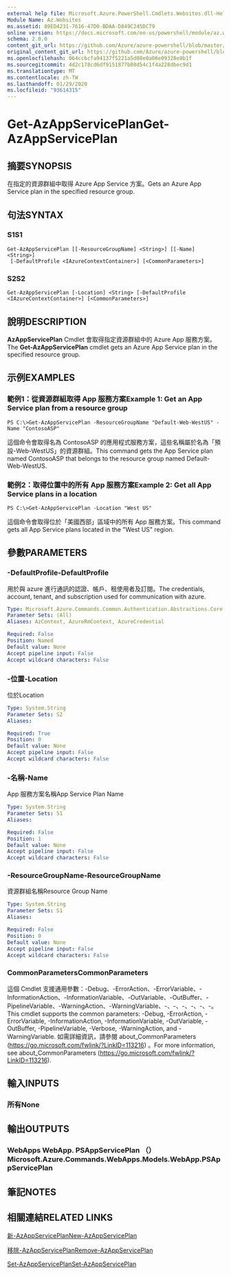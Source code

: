 ```yaml
---
external help file: Microsoft.Azure.PowerShell.Cmdlets.Websites.dll-Help.xml
Module Name: Az.Websites
ms.assetid: 89ED4231-7616-47D0-BDAA-D849C245DC79
online version: https://docs.microsoft.com/en-us/powershell/module/az.websites/get-azappserviceplan
schema: 2.0.0
content_git_url: https://github.com/Azure/azure-powershell/blob/master/src/Websites/Websites/help/Get-AzAppServicePlan.md
original_content_git_url: https://github.com/Azure/azure-powershell/blob/master/src/Websites/Websites/help/Get-AzAppServicePlan.md
ms.openlocfilehash: 064ccbcfa94137f5221a5d08e0a06e09328e0b1f
ms.sourcegitcommit: 4d2c178cd6df9151877b08d54c1f4a228dbec9d1
ms.translationtype: MT
ms.contentlocale: zh-TW
ms.lasthandoff: 01/29/2020
ms.locfileid: "93614315"
---
```

# <span data-ttu-id="f7ab4-101">Get-AzAppServicePlan</span><span class="sxs-lookup"><span data-stu-id="f7ab4-101">Get-AzAppServicePlan</span></span>

## <span data-ttu-id="f7ab4-102">摘要</span><span class="sxs-lookup"><span data-stu-id="f7ab4-102">SYNOPSIS</span></span>
<span data-ttu-id="f7ab4-103">在指定的資源群組中取得 Azure App Service 方案。</span><span class="sxs-lookup"><span data-stu-id="f7ab4-103">Gets an Azure App Service plan in the specified resource group.</span></span>

## <span data-ttu-id="f7ab4-104">句法</span><span class="sxs-lookup"><span data-stu-id="f7ab4-104">SYNTAX</span></span>

### <span data-ttu-id="f7ab4-105">S1</span><span class="sxs-lookup"><span data-stu-id="f7ab4-105">S1</span></span>
```
Get-AzAppServicePlan [[-ResourceGroupName] <String>] [[-Name] <String>]
 [-DefaultProfile <IAzureContextContainer>] [<CommonParameters>]
```

### <span data-ttu-id="f7ab4-106">S2</span><span class="sxs-lookup"><span data-stu-id="f7ab4-106">S2</span></span>
```
Get-AzAppServicePlan [-Location] <String> [-DefaultProfile <IAzureContextContainer>] [<CommonParameters>]
```

## <span data-ttu-id="f7ab4-107">說明</span><span class="sxs-lookup"><span data-stu-id="f7ab4-107">DESCRIPTION</span></span>
<span data-ttu-id="f7ab4-108">**AzAppServicePlan** Cmdlet 會取得指定資源群組中的 Azure App 服務方案。</span><span class="sxs-lookup"><span data-stu-id="f7ab4-108">The **Get-AzAppServicePlan** cmdlet gets an Azure App Service plan in the specified resource group.</span></span>

## <span data-ttu-id="f7ab4-109">示例</span><span class="sxs-lookup"><span data-stu-id="f7ab4-109">EXAMPLES</span></span>

### <span data-ttu-id="f7ab4-110">範例1：從資源群組取得 App 服務方案</span><span class="sxs-lookup"><span data-stu-id="f7ab4-110">Example 1: Get an App Service plan from a resource group</span></span>
```
PS C:\>Get-AzAppServicePlan -ResourceGroupName "Default-Web-WestUS" -Name "ContosoASP"
```

<span data-ttu-id="f7ab4-111">這個命令會取得名為 ContosoASP 的應用程式服務方案，這些名稱屬於名為「預設-Web-WestUS」的資源群組。</span><span class="sxs-lookup"><span data-stu-id="f7ab4-111">This command gets the App Service plan named ContosoASP that belongs to the resource group named Default-Web-WestUS.</span></span>

### <span data-ttu-id="f7ab4-112">範例2：取得位置中的所有 App 服務方案</span><span class="sxs-lookup"><span data-stu-id="f7ab4-112">Example 2: Get all App Service plans in a location</span></span>
```
PS C:\>Get-AzAppServicePlan -Location "West US"
```

<span data-ttu-id="f7ab4-113">這個命令會取得位於「美國西部」區域中的所有 App 服務方案。</span><span class="sxs-lookup"><span data-stu-id="f7ab4-113">This command gets all App Service plans located in the "West US" region.</span></span>

## <span data-ttu-id="f7ab4-114">參數</span><span class="sxs-lookup"><span data-stu-id="f7ab4-114">PARAMETERS</span></span>

### <span data-ttu-id="f7ab4-115">-DefaultProfile</span><span class="sxs-lookup"><span data-stu-id="f7ab4-115">-DefaultProfile</span></span>
<span data-ttu-id="f7ab4-116">用於與 azure 進行通訊的認證、帳戶、租使用者及訂閱。</span><span class="sxs-lookup"><span data-stu-id="f7ab4-116">The credentials, account, tenant, and subscription used for communication with azure.</span></span>

```yaml
Type: Microsoft.Azure.Commands.Common.Authentication.Abstractions.Core.IAzureContextContainer
Parameter Sets: (All)
Aliases: AzContext, AzureRmContext, AzureCredential

Required: False
Position: Named
Default value: None
Accept pipeline input: False
Accept wildcard characters: False
```

### <span data-ttu-id="f7ab4-117">-位置</span><span class="sxs-lookup"><span data-stu-id="f7ab4-117">-Location</span></span>
<span data-ttu-id="f7ab4-118">位於</span><span class="sxs-lookup"><span data-stu-id="f7ab4-118">Location</span></span> 

```yaml
Type: System.String
Parameter Sets: S2
Aliases:

Required: True
Position: 0
Default value: None
Accept pipeline input: False
Accept wildcard characters: False
```

### <span data-ttu-id="f7ab4-119">-名稱</span><span class="sxs-lookup"><span data-stu-id="f7ab4-119">-Name</span></span>
<span data-ttu-id="f7ab4-120">App 服務方案名稱</span><span class="sxs-lookup"><span data-stu-id="f7ab4-120">App Service Plan Name</span></span>

```yaml
Type: System.String
Parameter Sets: S1
Aliases:

Required: False
Position: 1
Default value: None
Accept pipeline input: False
Accept wildcard characters: False
```

### <span data-ttu-id="f7ab4-121">-ResourceGroupName</span><span class="sxs-lookup"><span data-stu-id="f7ab4-121">-ResourceGroupName</span></span>
<span data-ttu-id="f7ab4-122">資源群組名稱</span><span class="sxs-lookup"><span data-stu-id="f7ab4-122">Resource Group Name</span></span>

```yaml
Type: System.String
Parameter Sets: S1
Aliases:

Required: False
Position: 0
Default value: None
Accept pipeline input: False
Accept wildcard characters: False
```

### <span data-ttu-id="f7ab4-123">CommonParameters</span><span class="sxs-lookup"><span data-stu-id="f7ab4-123">CommonParameters</span></span>
<span data-ttu-id="f7ab4-124">這個 Cmdlet 支援通用參數：-Debug、-ErrorAction、-ErrorVariable、-InformationAction、-InformationVariable、-OutVariable、-OutBuffer、-PipelineVariable、-WarningAction、-WarningVariable、-、-、-、-、-、-。</span><span class="sxs-lookup"><span data-stu-id="f7ab4-124">This cmdlet supports the common parameters: -Debug, -ErrorAction, -ErrorVariable, -InformationAction, -InformationVariable, -OutVariable, -OutBuffer, -PipelineVariable, -Verbose, -WarningAction, and -WarningVariable.</span></span> <span data-ttu-id="f7ab4-125">如需詳細資訊，請參閱 about_CommonParameters (https://go.microsoft.com/fwlink/?LinkID=113216) 。</span><span class="sxs-lookup"><span data-stu-id="f7ab4-125">For more information, see about_CommonParameters (https://go.microsoft.com/fwlink/?LinkID=113216).</span></span>

## <span data-ttu-id="f7ab4-126">輸入</span><span class="sxs-lookup"><span data-stu-id="f7ab4-126">INPUTS</span></span>

### <span data-ttu-id="f7ab4-127">所有</span><span class="sxs-lookup"><span data-stu-id="f7ab4-127">None</span></span>

## <span data-ttu-id="f7ab4-128">輸出</span><span class="sxs-lookup"><span data-stu-id="f7ab4-128">OUTPUTS</span></span>

### <span data-ttu-id="f7ab4-129">WebApps WebApp. PSAppServicePlan （）</span><span class="sxs-lookup"><span data-stu-id="f7ab4-129">Microsoft.Azure.Commands.WebApps.Models.WebApp.PSAppServicePlan</span></span>

## <span data-ttu-id="f7ab4-130">筆記</span><span class="sxs-lookup"><span data-stu-id="f7ab4-130">NOTES</span></span>

## <span data-ttu-id="f7ab4-131">相關連結</span><span class="sxs-lookup"><span data-stu-id="f7ab4-131">RELATED LINKS</span></span>

[<span data-ttu-id="f7ab4-132">新-AzAppServicePlan</span><span class="sxs-lookup"><span data-stu-id="f7ab4-132">New-AzAppServicePlan</span></span>](./New-AzAppServicePlan.md)

[<span data-ttu-id="f7ab4-133">移除-AzAppServicePlan</span><span class="sxs-lookup"><span data-stu-id="f7ab4-133">Remove-AzAppServicePlan</span></span>](./Remove-AzAppServicePlan.md)

[<span data-ttu-id="f7ab4-134">Set-AzAppServicePlan</span><span class="sxs-lookup"><span data-stu-id="f7ab4-134">Set-AzAppServicePlan</span></span>](./Set-AzAppServicePlan.md)


